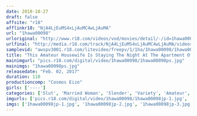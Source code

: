 ```yaml
---
date: 2018-10-27
draft: false
affsite: "r18"
afflinkr18: "NjA4LjEuMS4xLjAuMC4wLjAuMA"
url: "1hawa00098"
urloriginal: "http://www.r18.com/videos/vod/movies/detail/-/id=1hawa00098"
urlfinal: "http://media.r18.com/track/NjA4LjEuMS4xLjAuMC4wLjAuMA/videos/vod/movies/detail/-/id=1hawa00098"
samplevid: "awspv3001.r18.com/litevideo/freepv/1/1ha/1hawa00098/1hawa00098_dmb_w.mp4"
title: "This Amateur Housewife Is Staying The Night At The Apartment Of This Young Student, But Unsatisfied With One Condom Wrapped Round Of Sex, She Decides To Give Him A Second Chance At A Creampie Fuck A Slender And Slutty Houseife Lena, Age 29"
mainimgurl: "pics.r18.com/digital/video/1hawa00098/1hawa00098ps.jpg"
mainimgs: "1hawa00098ps.jpg"
releasedate: "Feb. 02, 2017"
duration: 110
productioncomp: "Cosmos Eizo"
girls: ['----']
categories: ['Slut', 'Married Woman', 'Slender', 'Variety', 'Amateur', 'Creampie', 'Hi-Def']
imgurls: ['pics.r18.com/digital/video/1hawa00098/1hawa00098jp-1.jpg', 'pics.r18.com/digital/video/1hawa00098/1hawa00098jp-2.jpg', 'pics.r18.com/digital/video/1hawa00098/1hawa00098jp-3.jpg', 'pics.r18.com/digital/video/1hawa00098/1hawa00098jp-4.jpg', 'pics.r18.com/digital/video/1hawa00098/1hawa00098jp-5.jpg', 'pics.r18.com/digital/video/1hawa00098/1hawa00098jp-6.jpg', 'pics.r18.com/digital/video/1hawa00098/1hawa00098jp-7.jpg', 'pics.r18.com/digital/video/1hawa00098/1hawa00098jp-8.jpg', 'pics.r18.com/digital/video/1hawa00098/1hawa00098jp-9.jpg', 'pics.r18.com/digital/video/1hawa00098/1hawa00098jp-10.jpg', 'pics.r18.com/digital/video/1hawa00098/1hawa00098jp-11.jpg', 'pics.r18.com/digital/video/1hawa00098/1hawa00098jp-12.jpg', 'pics.r18.com/digital/video/1hawa00098/1hawa00098jp-13.jpg', 'pics.r18.com/digital/video/1hawa00098/1hawa00098jp-14.jpg', 'pics.r18.com/digital/video/1hawa00098/1hawa00098jp-15.jpg', 'pics.r18.com/digital/video/1hawa00098/1hawa00098jp-16.jpg', 'pics.r18.com/digital/video/1hawa00098/1hawa00098jp-17.jpg', 'pics.r18.com/digital/video/1hawa00098/1hawa00098jp-18.jpg', 'pics.r18.com/digital/video/1hawa00098/1hawa00098jp-19.jpg', 'pics.r18.com/digital/video/1hawa00098/1hawa00098jp-20.jpg']
imgs: ['1hawa00098jp-1.jpg', '1hawa00098jp-2.jpg', '1hawa00098jp-3.jpg', '1hawa00098jp-4.jpg', '1hawa00098jp-5.jpg', '1hawa00098jp-6.jpg', '1hawa00098jp-7.jpg', '1hawa00098jp-8.jpg', '1hawa00098jp-9.jpg', '1hawa00098jp-10.jpg', '1hawa00098jp-11.jpg', '1hawa00098jp-12.jpg', '1hawa00098jp-13.jpg', '1hawa00098jp-14.jpg', '1hawa00098jp-15.jpg', '1hawa00098jp-16.jpg', '1hawa00098jp-17.jpg', '1hawa00098jp-18.jpg', '1hawa00098jp-19.jpg', '1hawa00098jp-20.jpg']
---
```


